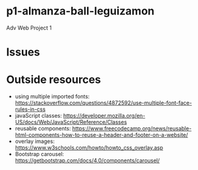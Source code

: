 # p1-almanza-ball-leguizamon
Adv Web Project 1

# Issues

# Outside resources
- using multiple imported fonts: https://stackoverflow.com/questions/4872592/use-multiple-font-face-rules-in-css
- javaScript classes: https://developer.mozilla.org/en-US/docs/Web/JavaScript/Reference/Classes
- reusable components: https://www.freecodecamp.org/news/reusable-html-components-how-to-reuse-a-header-and-footer-on-a-website/
- overlay images: https://www.w3schools.com/howto/howto_css_overlay.asp
- Bootstrap carousel: https://getbootstrap.com/docs/4.0/components/carousel/
